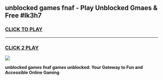 
## unblocked games fnaf - Play Unblocked Gmaes & Free #lk3h7
<h3>
<a href="https://news.freeplayer.one?title=unblocked_games_fnaf&ref=26F">CLICK TO PLAY</a></h3>
<hr>

<h3>
<a href="https://news.freeplayer.one?title=unblocked_games_fnaf&ref=26F">CLICK 2 PLAY</a>
  
</h3>

<a href="https://news.freeplayer.one?title=unblocked_games_fnaf&ref=26F/"><img src="https://clearcache.store/games.png"></a>


**unblocked games fnaf games unblocked: Your Gateway to Fun and Accessible Online Gaming**
